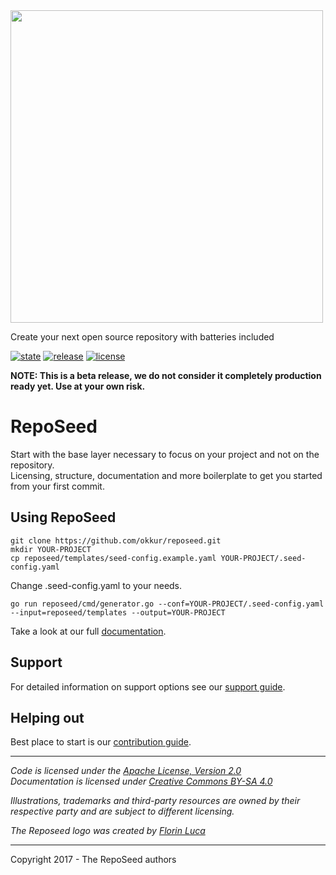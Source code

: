 

<img src="https://github.com/okkur/reposeed/blob/master/media/logo.svg" width="500"/>



Create your next open source repository with batteries included

 [![state](https://img.shields.io/badge/state-beta-blue.svg)]() [![release](https://img.shields.io/github/release/okkur/reposeed.svg)](https://github.com/okkur/reposeed/releases) [![license](https://img.shields.io/github/license/okkur/reposeed.svg)](LICENSE)

**NOTE: This is a beta release, we do not consider it completely production ready yet. Use at your own risk.**



# RepoSeed
Start with the base layer necessary to focus on your project and not on the repository.  
Licensing, structure, documentation and more boilerplate to get you started from your first commit.



## Using RepoSeed


  ```
git clone https://github.com/okkur/reposeed.git  
mkdir YOUR-PROJECT
cp reposeed/templates/seed-config.example.yaml YOUR-PROJECT/.seed-config.yaml
```  
Change .seed-config.yaml to your needs.
```
go run reposeed/cmd/generator.go --conf=YOUR-PROJECT/.seed-config.yaml --input=reposeed/templates --output=YOUR-PROJECT
```




Take a look at our full [documentation](/docs).


## Support
For detailed information on support options see our [support guide](/SUPPORT.md).

## Helping out
Best place to start is our [contribution guide](/CONTRIBUTING.md).

----

*Code is licensed under the [Apache License, Version 2.0](/LICENSE)*  
*Documentation is licensed under [Creative Commons BY-SA 4.0](/docs/LICENSE)*  

*Illustrations, trademarks and third-party resources are owned by their respective party and are subject to different licensing.*

*The Reposeed logo was created by [Florin Luca](https://99designs.com/profiles/florinluca)*

---

Copyright 2017 - The RepoSeed authors
